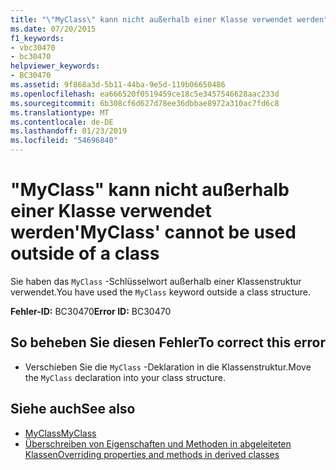 ```yaml
---
title: "\"MyClass\" kann nicht außerhalb einer Klasse verwendet werden"
ms.date: 07/20/2015
f1_keywords:
- vbc30470
- bc30470
helpviewer_keywords:
- BC30470
ms.assetid: 9f868a3d-5b11-44ba-9e5d-119b06650486
ms.openlocfilehash: ea666520f0519459ce18c5e3457546628aac233d
ms.sourcegitcommit: 6b308cf6d627d78ee36dbbae8972a310ac7fd6c8
ms.translationtype: MT
ms.contentlocale: de-DE
ms.lasthandoff: 01/23/2019
ms.locfileid: "54696840"
---
```

# <a name="myclass-cannot-be-used-outside-of-a-class"></a><span data-ttu-id="01301-102">"MyClass" kann nicht außerhalb einer Klasse verwendet werden</span><span class="sxs-lookup"><span data-stu-id="01301-102">'MyClass' cannot be used outside of a class</span></span>
<span data-ttu-id="01301-103">Sie haben das `MyClass` -Schlüsselwort außerhalb einer Klassenstruktur verwendet.</span><span class="sxs-lookup"><span data-stu-id="01301-103">You have used the `MyClass` keyword outside a class structure.</span></span>  
  
 <span data-ttu-id="01301-104">**Fehler-ID:** BC30470</span><span class="sxs-lookup"><span data-stu-id="01301-104">**Error ID:** BC30470</span></span>  
  
## <a name="to-correct-this-error"></a><span data-ttu-id="01301-105">So beheben Sie diesen Fehler</span><span class="sxs-lookup"><span data-stu-id="01301-105">To correct this error</span></span>  
  
-   <span data-ttu-id="01301-106">Verschieben Sie die `MyClass` -Deklaration in die Klassenstruktur.</span><span class="sxs-lookup"><span data-stu-id="01301-106">Move the `MyClass` declaration into your class structure.</span></span>  
  
## <a name="see-also"></a><span data-ttu-id="01301-107">Siehe auch</span><span class="sxs-lookup"><span data-stu-id="01301-107">See also</span></span>
- [<span data-ttu-id="01301-108">MyClass</span><span class="sxs-lookup"><span data-stu-id="01301-108">MyClass</span></span>](~/docs/visual-basic/programming-guide/program-structure/me-my-mybase-and-myclass.md#myclass)
- [<span data-ttu-id="01301-109">Überschreiben von Eigenschaften und Methoden in abgeleiteten Klassen</span><span class="sxs-lookup"><span data-stu-id="01301-109">Overriding properties and methods in derived classes</span></span>](~/docs/visual-basic/programming-guide/language-features/objects-and-classes/inheritance-basics.md#overriding-properties-and-methods-in-derived-classes)

